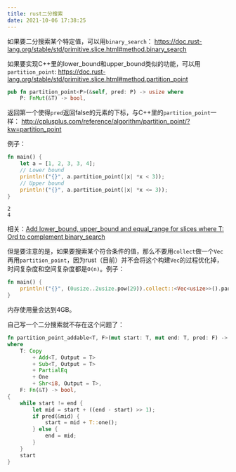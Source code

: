 ```yaml
---
title: rust二分搜索
date: 2021-10-06 17:38:25
---
```


如果要二分搜索某个特定值，可以用`binary_search`：
<https://doc.rust-lang.org/stable/std/primitive.slice.html#method.binary_search>

如果要实现C++里的lower_bound和upper_bound类似的功能，可以用`partition_point`:
<https://doc.rust-lang.org/stable/std/primitive.slice.html#method.partition_point>

```rust
pub fn partition_point<P>(&self, pred: P) -> usize where
    P: FnMut(&T) -> bool, 
```

返回第一个使得`pred`返回false的元素的下标，与C++里的`partition_point`一样：
<http://cplusplus.com/reference/algorithm/partition_point/?kw=partition_point>

例子：

```rust
fn main() {
    let a = [1, 2, 3, 3, 4];
    // Lower bound
    println!("{}", a.partition_point(|x| *x < 3));
    // Upper bound
    println!("{}", a.partition_point(|x| *x <= 3));
}
```

```text
2
4
```

相关：[Add lower_bound, upper_bound and equal_range for slices where T: Ord to complement binary_search](https://github.com/rust-lang/rfcs/issues/2184)

但是要注意的是，如果要搜索某个符合条件的值，那么不要用`collect`做一个`Vec`再用`partition_point`，因为rust（目前）并不会将这个构建`Vec`的过程优化掉，时间复杂度和空间复杂度都是`O(n)`。例子：

```rs
fn main() {
    println!("{}", (0usize..2usize.pow(29)).collect::<Vec<usize>>().partition_point(|v| v < &233usize));
}
```

内存使用量会达到4GB。

自己写一个二分搜索就不存在这个问题了：

```rs
fn partition_point_addable<T, F>(mut start: T, mut end: T, pred: F) -> T
where
    T: Copy
        + Add<T, Output = T>
        + Sub<T, Output = T>
        + PartialEq
        + One
        + Shr<i8, Output = T>,
    F: Fn(&T) -> bool,
{
    while start != end {
        let mid = start + ((end - start) >> 1);
        if pred(&mid) {
            start = mid + T::one();
        } else {
            end = mid;
        }
    }
    start
}
```
